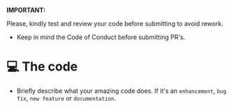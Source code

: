 **IMPORTANT:**

Please, kindly test and review your code before submitting to avoid rework.

- Keep in mind the Code of Conduct before submitting PR's.

# 💻 The code

- Briefly describe what your amazing code does. If it's an `enhancement`, `bug fix`, `new feature` or `documentation`.
